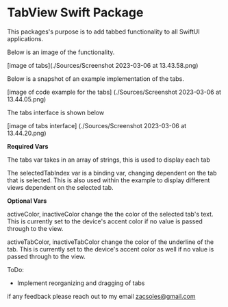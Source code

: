 # TabView Swift Package

This packages's purpose is to add tabbed functionality to all SwiftUI applications.

Below is an image of the functionality.

[image of tabs](./Sources/Screenshot 2023-03-06 at 13.43.58.png)

Below is a snapshot of an example implementation of the tabs.

[image of code example for the tabs] (./Sources/Screenshot 2023-03-06 at 13.44.05.png)

The tabs interface is shown below

[image of tabs interface] (./Sources/Screenshot 2023-03-06 at 13.44.20.png)

**Required Vars**

The tabs var takes in an array of strings, this is used to display each tab

The selectedTabIndex var is a binding var, changing dependent on the tab that is selected. This is also used within the example to display
different views dependent on the selected tab.

**Optional Vars**

activeColor, inactiveColor change the the color of the selected tab's text. This is currently set to the device's accent color if no
value is passed through to the view.

activeTabColor, inactiveTabColor change the color of the underline of the tab. This is currently set to the device's accent color as well if no
value is passed through to the view.

ToDo:
- Implement reorganizing and dragging of tabs

if any feedback please reach out to my email zacsoles@gmail.com

